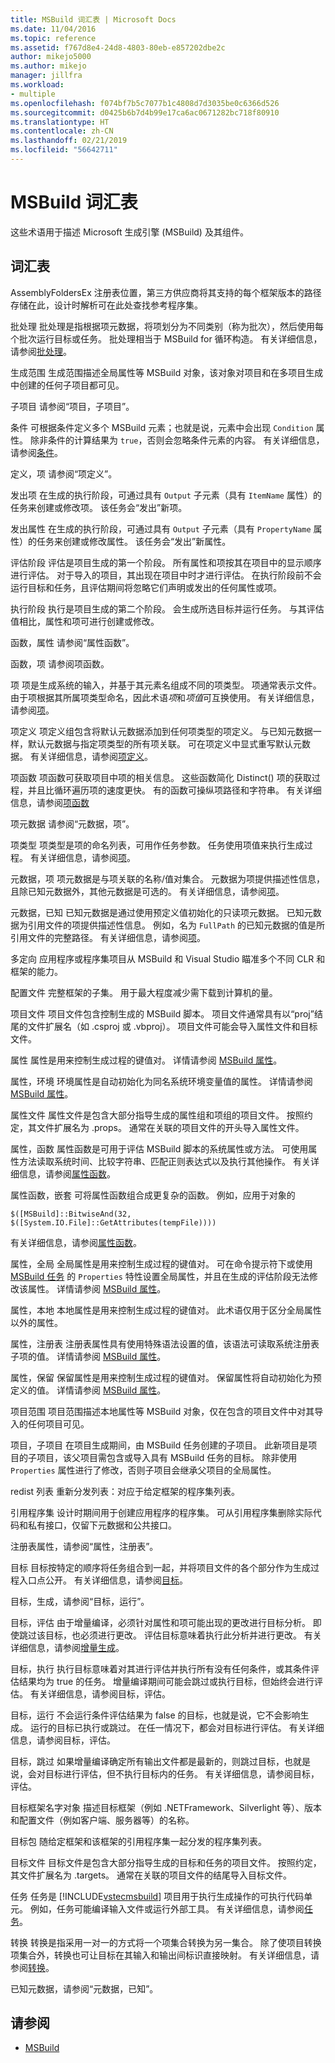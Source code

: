 ```yaml
---
title: MSBuild 词汇表 | Microsoft Docs
ms.date: 11/04/2016
ms.topic: reference
ms.assetid: f767d8e4-24d8-4803-80eb-e857202dbe2c
author: mikejo5000
ms.author: mikejo
manager: jillfra
ms.workload:
- multiple
ms.openlocfilehash: f074bf7b5c7077b1c4808d7d3035be0c6366d526
ms.sourcegitcommit: d0425b6b7d4b99e17ca6ac0671282bc718f80910
ms.translationtype: HT
ms.contentlocale: zh-CN
ms.lasthandoff: 02/21/2019
ms.locfileid: "56642711"
---
```

# <a name="msbuild-glossary"></a>MSBuild 词汇表
这些术语用于描述 Microsoft 生成引擎 (MSBuild) 及其组件。

## <a name="glossary"></a>词汇表
 AssemblyFoldersEx 注册表位置，第三方供应商将其支持的每个框架版本的路径存储在此，设计时解析可在此处查找参考程序集。

 批处理 批处理是指根据项元数据，将项划分为不同类别（称为批次），然后使用每个批次运行目标或任务。 批处理相当于 MSBuild for 循环构造。 有关详细信息，请参阅[批处理](../msbuild/msbuild-batching.md)。

 生成范围 生成范围描述全局属性等 MSBuild 对象，该对象对项目和在多项目生成中创建的任何子项目都可见。

 子项目 请参阅“项目，子项目”。

 条件 可根据条件定义多个 MSBuild 元素；也就是说，元素中会出现 `Condition` 属性。 除非条件的计算结果为 `true`，否则会忽略条件元素的内容。 有关详细信息，请参阅[条件](../msbuild/msbuild-conditions.md)。

 定义，项 请参阅“项定义”。

 发出项 在生成的执行阶段，可通过具有 `Output` 子元素（具有 `ItemName` 属性）的任务来创建或修改项。 该任务会“发出”新项。

 发出属性 在生成的执行阶段，可通过具有 `Output` 子元素（具有 `PropertyName` 属性）的任务来创建或修改属性。 该任务会“发出”新属性。

 评估阶段 评估是项目生成的第一个阶段。 所有属性和项按其在项目中的显示顺序进行评估。 对于导入的项目，其出现在项目中时才进行评估。 在执行阶段前不会运行目标和任务，且评估期间将忽略它们声明或发出的任何属性或项。

 执行阶段 执行是项目生成的第二个阶段。 会生成所选目标并运行任务。 与其评估值相比，属性和项可进行创建或修改。

 函数，属性 请参阅“属性函数”。

 函数，项 请参阅项函数。

 项 项是生成系统的输入，并基于其元素名组成不同的项类型。 项通常表示文件。 由于项根据其所属项类型命名，因此术语*项*和*项值*可互换使用。 有关详细信息，请参阅[项](../msbuild/msbuild-items.md)。

 项定义 项定义组包含将默认元数据添加到任何项类型的项定义。 与已知元数据一样，默认元数据与指定项类型的所有项关联。 可在项定义中显式重写默认元数据。 有关详细信息，请参阅[项定义](../msbuild/item-definitions.md)。

 项函数 项函数可获取项目中项的相关信息。 这些函数简化 Distinct() 项的获取过程，并且比循环遍历项的速度更快。 有的函数可操纵项路径和字符串。 有关详细信息，请参阅[项函数](../msbuild/item-functions.md)

 项元数据 请参阅“元数据，项”。

 项类型 项类型是项的命名列表，可用作任务参数。 任务使用项值来执行生成过程。 有关详细信息，请参阅[项](../msbuild/msbuild-items.md)。

 元数据，项 项元数据是与项关联的名称/值对集合。 元数据为项提供描述性信息，且除已知元数据外，其他元数据是可选的。 有关详细信息，请参阅[项](../msbuild/msbuild-items.md)。

 元数据，已知 已知元数据是通过使用预定义值初始化的只读项元数据。 已知元数据为引用文件的项提供描述性信息。 例如，名为 `FullPath` 的已知元数据的值是所引用文件的完整路径。 有关详细信息，请参阅[项](../msbuild/msbuild-items.md)。

 多定向 应用程序或程序集项目从 MSBuild 和 Visual Studio 瞄准多个不同 CLR 和框架的能力。

 配置文件 完整框架的子集。 用于最大程度减少需下载到计算机的量。

 项目文件 项目文件包含控制生成的 MSBuild 脚本。 项目文件通常具有以“proj”结尾的文件扩展名（如 .csproj 或 .vbproj）。 项目文件可能会导入属性文件和目标文件。

 属性 属性是用来控制生成过程的键值对。 详情请参阅 [MSBuild 属性](../msbuild/msbuild-properties.md)。

 属性，环境 环境属性是自动初始化为同名系统环境变量值的属性。 详情请参阅 [MSBuild 属性](../msbuild/msbuild-properties.md)。

 属性文件 属性文件是包含大部分指导生成的属性组和项组的项目文件。 按照约定，其文件扩展名为 .props。 通常在关联的项目文件的开头导入属性文件。

 属性，函数 属性函数是可用于评估 MSBuild 脚本的系统属性或方法。 可使用属性方法读取系统时间、比较字符串、匹配正则表达式以及执行其他操作。 有关详细信息，请参阅[属性函数](../msbuild/property-functions.md)。

 属性函数，嵌套 可将属性函数组合成更复杂的函数。 例如，应用于对象的

 `$([MSBuild]::BitwiseAnd(32,   $([System.IO.File]::GetAttributes(tempFile))))`

 有关详细信息，请参阅[属性函数](../msbuild/property-functions.md)。

 属性，全局 全局属性是用来控制生成过程的键值对。 可在命令提示符下或使用 [MSBuild 任务](../msbuild/msbuild-task.md) 的 `Properties` 特性设置全局属性，并且在生成的评估阶段无法修改该属性。 详情请参阅 [MSBuild 属性](../msbuild/msbuild-properties.md)。

 属性，本地 本地属性是用来控制生成过程的键值对。 此术语仅用于区分全局属性以外的属性。

 属性，注册表 注册表属性具有使用特殊语法设置的值，该语法可读取系统注册表子项的值。 详情请参阅 [MSBuild 属性](../msbuild/msbuild-properties.md)。

 属性，保留 保留属性是用来控制生成过程的键值对。 保留属性将自动初始化为预定义的值。 详情请参阅 [MSBuild 属性](../msbuild/msbuild-properties.md)。

 项目范围 项目范围描述本地属性等 MSBuild 对象，仅在包含的项目文件中对其导入的任何项目可见。

 项目，子项目 在项目生成期间，由 MSBuild 任务创建的子项目。 此新项目是项目的子项目，该父项目需包含或导入具有 MSBuild 任务的目标。 除非使用 `Properties` 属性进行了修改，否则子项目会继承父项目的全局属性。

 redist 列表 重新分发列表：对应于给定框架的程序集列表。

 引用程序集 设计时期间用于创建应用程序的程序集。 可从引用程序集删除实际代码和私有接口，仅留下元数据和公共接口。

 注册表属性，请参阅“属性，注册表”。

 目标 目标按特定的顺序将任务组合到一起，并将项目文件的各个部分作为生成过程入口点公开。 有关详细信息，请参阅[目标](../msbuild/msbuild-targets.md)。

 目标，生成，请参阅“目标，运行”。

 目标，评估 由于增量编译，必须针对属性和项可能出现的更改进行目标分析。 即使跳过该目标，也必须进行更改。 评估目标意味着执行此分析并进行更改。 有关详细信息，请参阅[增量生成](../msbuild/incremental-builds.md)。

 目标，执行 执行目标意味着对其进行评估并执行所有没有任何条件，或其条件评估结果均为 true 的任务。 增量编译期间可能会跳过或执行目标，但始终会进行评估。 有关详细信息，请参阅目标，评估。

 目标，运行 不会运行条件评估结果为 false 的目标，也就是说，它不会影响生成。 运行的目标已执行或跳过。 在任一情况下，都会对目标进行评估。 有关详细信息，请参阅目标，评估。

 目标，跳过 如果增量编译确定所有输出文件都是最新的，则跳过目标，也就是说，会对目标进行评估，但不执行目标内的任务。 有关详细信息，请参阅目标，评估。

 目标框架名字对象 描述目标框架（例如 .NETFramework、Silverlight 等）、版本和配置文件（例如客户端、服务器等）的名称。

 目标包 随给定框架和该框架的引用程序集一起分发的程序集列表。

 目标文件 目标文件是包含大部分指导生成的目标和任务的项目文件。 按照约定，其文件扩展名为 .targets。 通常在关联的项目文件的结尾导入目标文件。

 任务 任务是 [!INCLUDE[vstecmsbuild](../extensibility/internals/includes/vstecmsbuild_md.md)] 项目用于执行生成操作的可执行代码单元。 例如，任务可能编译输入文件或运行外部工具。 有关详细信息，请参阅[任务](../msbuild/msbuild-tasks.md)。

 转换 转换是指采用一对一的方式将一个项集合转换为另一集合。 除了使项目转换项集合外，转换也可让目标在其输入和输出间标识直接映射。 有关详细信息，请参阅[转换](../msbuild/msbuild-transforms.md)。

 已知元数据，请参阅“元数据，已知”。

## <a name="see-also"></a>请参阅
- [MSBuild](../msbuild/msbuild.md)
